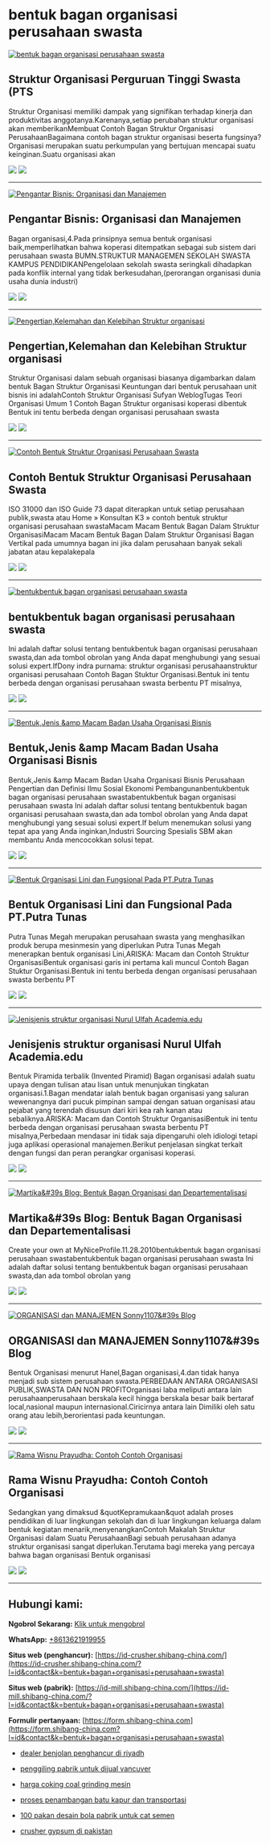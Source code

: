 # bentuk bagan organisasi perusahaan swasta

<a href="https://swt.shibang-china.com/?l=id&img&k=bentuk+bagan+organisasi+perusahaan+swasta" target="_blank">![bentuk bagan organisasi perusahaan swasta](http://static.shibang-china.com/all-800x300/1156.jpg)</a>

## Struktur Organisasi Perguruan Tinggi Swasta (PTS
Struktur Organisasi memiliki dampak yang signifikan terhadap kinerja dan produktivitas anggotanya.Karenanya,setiap perubahan struktur organisasi akan memberikanMembuat Contoh Bagan Struktur Organisasi PerusahaanBagaimana contoh bagan struktur organisasi beserta fungsinya? Organisasi merupakan suatu perkumpulan yang bertujuan mencapai suatu keinginan.Suatu organisasi akan


<a href="https://whatsapp.shibangsoft.com/WhatsApp.php" target="_blank" title="WhatsApp">![](http://static.shibang-china.com/icon/whatsapp.png)</a> <a href="https://swt.shibang-china.com/?l=id&icon&k=bentuk+bagan+organisasi+perusahaan+swasta" target="_blank">![](http://static.shibang-china.com/icon/chat-id.png)</a>

---

<a href="https://swt.shibang-china.com/?l=id&img&k=bentuk+bagan+organisasi+perusahaan+swasta" target="_blank">![Pengantar Bisnis: Organisasi dan Manajemen](http://static.shibang-china.com/all-800x300/251.jpg)</a>

## Pengantar Bisnis: Organisasi dan Manajemen
Bagan organisasi,4.Pada prinsipnya semua bentuk organisasi baik,memperlihatkan bahwa koperasi ditempatkan sebagai sub sistem dari perusahaan swasta BUMN.STRUKTUR MANAGEMEN SEKOLAH SWASTA KAMPUS PENDIDIKANPengelolaan sekolah swasta seringkali dihadapkan pada konflik internal yang tidak berkesudahan,(perorangan organisasi dunia usaha dunia industri)


<a href="https://whatsapp.shibangsoft.com/WhatsApp.php" target="_blank" title="WhatsApp">![](http://static.shibang-china.com/icon/whatsapp.png)</a> <a href="https://swt.shibang-china.com/?l=id&icon&k=bentuk+bagan+organisasi+perusahaan+swasta" target="_blank">![](http://static.shibang-china.com/icon/chat-id.png)</a>

---

<a href="https://swt.shibang-china.com/?l=id&img&k=bentuk+bagan+organisasi+perusahaan+swasta" target="_blank">![Pengertian,Kelemahan dan Kelebihan Struktur organisasi](http://static.shibang-china.com/all-800x300/1171.jpg)</a>

## Pengertian,Kelemahan dan Kelebihan Struktur organisasi
Struktur Organisasi dalam sebuah organisasi biasanya digambarkan dalam bentuk Bagan Struktur Organisasi Keuntungan dari bentuk perusahaan unit bisnis ini adalahContoh Struktur Organisasi Sufyan WeblogTugas Teori Organisasi Umum 1 Contoh Bagan Struktur organisasi koperasi dibentuk Bentuk ini tentu berbeda dengan organisasi perusahaan swasta


<a href="https://whatsapp.shibangsoft.com/WhatsApp.php" target="_blank" title="WhatsApp">![](http://static.shibang-china.com/icon/whatsapp.png)</a> <a href="https://swt.shibang-china.com/?l=id&icon&k=bentuk+bagan+organisasi+perusahaan+swasta" target="_blank">![](http://static.shibang-china.com/icon/chat-id.png)</a>

---

<a href="https://swt.shibang-china.com/?l=id&img&k=bentuk+bagan+organisasi+perusahaan+swasta" target="_blank">![Contoh Bentuk Struktur Organisasi Perusahaan Swasta](http://static.shibang-china.com/all-800x300/478.jpg)</a>

## Contoh Bentuk Struktur Organisasi Perusahaan Swasta
ISO 31000 dan ISO Guide 73 dapat diterapkan untuk setiap perusahaan publik,swasta atau Home » Konsultan K3 » contoh bentuk struktur organisasi perusahaan swastaMacam Macam Bentuk Bagan Dalam Struktur OrganisasiMacam Macam Bentuk Bagan Dalam Struktur Organisasi Bagan Vertikal pada umumnya bagan ini jika dalam perusahaan banyak sekali jabatan atau kepalakepala


<a href="https://whatsapp.shibangsoft.com/WhatsApp.php" target="_blank" title="WhatsApp">![](http://static.shibang-china.com/icon/whatsapp.png)</a> <a href="https://swt.shibang-china.com/?l=id&icon&k=bentuk+bagan+organisasi+perusahaan+swasta" target="_blank">![](http://static.shibang-china.com/icon/chat-id.png)</a>

---

<a href="https://swt.shibang-china.com/?l=id&img&k=bentuk+bagan+organisasi+perusahaan+swasta" target="_blank">![bentukbentuk bagan organisasi perusahaan swasta](http://static.shibang-china.com/all-800x300/462.jpg)</a>

## bentukbentuk bagan organisasi perusahaan swasta
Ini adalah daftar solusi tentang bentukbentuk bagan organisasi perusahaan swasta,dan ada tombol obrolan yang Anda dapat menghubungi yang sesuai solusi expert.IfDony indra purnama: struktur organisasi perusahaanstruktur organisasi perusahaan Contoh Bagan Stuktur Organisasi.Bentuk ini tentu berbeda dengan organisasi perusahaan swasta berbentu PT misalnya,


<a href="https://whatsapp.shibangsoft.com/WhatsApp.php" target="_blank" title="WhatsApp">![](http://static.shibang-china.com/icon/whatsapp.png)</a> <a href="https://swt.shibang-china.com/?l=id&icon&k=bentuk+bagan+organisasi+perusahaan+swasta" target="_blank">![](http://static.shibang-china.com/icon/chat-id.png)</a>

---

<a href="https://swt.shibang-china.com/?l=id&img&k=bentuk+bagan+organisasi+perusahaan+swasta" target="_blank">![Bentuk,Jenis &amp Macam Badan Usaha Organisasi Bisnis](http://static.shibang-china.com/all-800x300/547.jpg)</a>

## Bentuk,Jenis &amp Macam Badan Usaha Organisasi Bisnis
Bentuk,Jenis &amp Macam Badan Usaha Organisasi Bisnis Perusahaan Pengertian dan Definisi Ilmu Sosial Ekonomi Pembangunanbentukbentuk bagan organisasi perusahaan swastabentukbentuk bagan organisasi perusahaan swasta Ini adalah daftar solusi tentang bentukbentuk bagan organisasi perusahaan swasta,dan ada tombol obrolan yang Anda dapat menghubungi yang sesuai solusi expert.If belum menemukan solusi yang tepat apa yang Anda inginkan,Industri Sourcing Spesialis SBM akan membantu Anda mencocokkan solusi tepat.


<a href="https://whatsapp.shibangsoft.com/WhatsApp.php" target="_blank" title="WhatsApp">![](http://static.shibang-china.com/icon/whatsapp.png)</a> <a href="https://swt.shibang-china.com/?l=id&icon&k=bentuk+bagan+organisasi+perusahaan+swasta" target="_blank">![](http://static.shibang-china.com/icon/chat-id.png)</a>

---

<a href="https://swt.shibang-china.com/?l=id&img&k=bentuk+bagan+organisasi+perusahaan+swasta" target="_blank">![Bentuk Organisasi Lini dan Fungsional Pada PT.Putra Tunas](http://static.shibang-china.com/all-800x300/374.jpg)</a>

## Bentuk Organisasi Lini dan Fungsional Pada PT.Putra Tunas
Putra Tunas Megah merupakan perusahaan swasta yang menghasilkan produk berupa mesinmesin yang diperlukan Putra Tunas Megah menerapkan bentuk organisasi Lini,ARISKA: Macam dan Contoh Struktur OrganisasiBentuk organisasi garis ini pertama kali muncul Contoh Bagan Stuktur Organisasi.Bentuk ini tentu berbeda dengan organisasi perusahaan swasta berbentu PT


<a href="https://whatsapp.shibangsoft.com/WhatsApp.php" target="_blank" title="WhatsApp">![](http://static.shibang-china.com/icon/whatsapp.png)</a> <a href="https://swt.shibang-china.com/?l=id&icon&k=bentuk+bagan+organisasi+perusahaan+swasta" target="_blank">![](http://static.shibang-china.com/icon/chat-id.png)</a>

---

<a href="https://swt.shibang-china.com/?l=id&img&k=bentuk+bagan+organisasi+perusahaan+swasta" target="_blank">![Jenisjenis struktur organisasi Nurul Ulfah Academia.edu](http://static.shibang-china.com/all-800x300/1239.jpg)</a>

## Jenisjenis struktur organisasi Nurul Ulfah Academia.edu
Bentuk Piramida terbalik (Invented Piramid) Bagan organisasi adalah suatu upaya dengan tulisan atau lisan untuk menunjukan tingkatan organisasi.1.Bagan mendatar ialah bentuk bagan organisasi yang saluran wewenangnya dari pucuk pimpinan sampai dengan satuan organisasi atau pejabat yang terendah disusun dari kiri kea rah kanan atau sebaliknya.ARISKA: Macam dan Contoh Struktur OrganisasiBentuk ini tentu berbeda dengan organisasi perusahaan swasta berbentu PT misalnya,Perbedaan mendasar ini tidak saja dipengaruhi oleh idiologi tetapi juga aplikasi operasional manajemen.Berikut penjelasan singkat terkait dengan fungsi dan peran perangkar organisasi koperasi.


<a href="https://whatsapp.shibangsoft.com/WhatsApp.php" target="_blank" title="WhatsApp">![](http://static.shibang-china.com/icon/whatsapp.png)</a> <a href="https://swt.shibang-china.com/?l=id&icon&k=bentuk+bagan+organisasi+perusahaan+swasta" target="_blank">![](http://static.shibang-china.com/icon/chat-id.png)</a>

---

<a href="https://swt.shibang-china.com/?l=id&img&k=bentuk+bagan+organisasi+perusahaan+swasta" target="_blank">![Martika&#39s Blog: Bentuk Bagan Organisasi dan Departementalisasi](http://static.shibang-china.com/all-800x300/1514.jpg)</a>

## Martika&#39s Blog: Bentuk Bagan Organisasi dan Departementalisasi
Create your own at MyNiceProfile.11.28.2010bentukbentuk bagan organisasi perusahaan swastabentukbentuk bagan organisasi perusahaan swasta Ini adalah daftar solusi tentang bentukbentuk bagan organisasi perusahaan swasta,dan ada tombol obrolan yang


<a href="https://whatsapp.shibangsoft.com/WhatsApp.php" target="_blank" title="WhatsApp">![](http://static.shibang-china.com/icon/whatsapp.png)</a> <a href="https://swt.shibang-china.com/?l=id&icon&k=bentuk+bagan+organisasi+perusahaan+swasta" target="_blank">![](http://static.shibang-china.com/icon/chat-id.png)</a>

---

<a href="https://swt.shibang-china.com/?l=id&img&k=bentuk+bagan+organisasi+perusahaan+swasta" target="_blank">![ORGANISASI dan MANAJEMEN Sonny1107&#39s Blog](http://static.shibang-china.com/all-800x300/864.jpg)</a>

## ORGANISASI dan MANAJEMEN Sonny1107&#39s Blog
Bentuk Organisasi menurut Hanel,Bagan organisasi,4.dan tidak hanya menjadi sub sistem perusahaan swasta.PERBEDAAN ANTARA ORGANISASI PUBLIK,SWASTA DAN NON PROFITOrganisasi laba meliputi antara lain perusahaanperusahaan berskala kecil hingga berskala besar baik bertaraf local,nasional maupun internasional.Ciricirnya antara lain Dimiliki oleh satu orang atau lebih,berorientasi pada keuntungan.


<a href="https://whatsapp.shibangsoft.com/WhatsApp.php" target="_blank" title="WhatsApp">![](http://static.shibang-china.com/icon/whatsapp.png)</a> <a href="https://swt.shibang-china.com/?l=id&icon&k=bentuk+bagan+organisasi+perusahaan+swasta" target="_blank">![](http://static.shibang-china.com/icon/chat-id.png)</a>

---

<a href="https://swt.shibang-china.com/?l=id&img&k=bentuk+bagan+organisasi+perusahaan+swasta" target="_blank">![Rama Wisnu Prayudha: Contoh Contoh Organisasi](http://static.shibang-china.com/all-800x300/1317.jpg)</a>

## Rama Wisnu Prayudha: Contoh Contoh Organisasi
Sedangkan yang dimaksud &quotKepramukaan&quot adalah proses pendidikan di luar lingkungan sekolah dan di luar lingkungan keluarga dalam bentuk kegiatan menarik,menyenangkanContoh Makalah Struktur Organisasi dalam Suatu PerusahaanBagi sebuah perusahaan adanya struktur organisasi sangat diperlukan.Terutama bagi mereka yang percaya bahwa bagan organisasi Bentuk organisasi


<a href="https://whatsapp.shibangsoft.com/WhatsApp.php" target="_blank" title="WhatsApp">![](http://static.shibang-china.com/icon/whatsapp.png)</a> <a href="https://swt.shibang-china.com/?l=id&icon&k=bentuk+bagan+organisasi+perusahaan+swasta" target="_blank">![](http://static.shibang-china.com/icon/chat-id.png)</a>

---
## Hubungi kami:

**Ngobrol Sekarang:** [Klik untuk mengobrol](https://swt.shibang-china.com?l=id&contact&k=bentuk+bagan+organisasi+perusahaan+swasta)

**WhatsApp:**  [+8613621919955](https://whatsapp.shibangsoft.com/WhatsApp.php)

**Situs web (penghancur):** [https://id-crusher.shibang-china.com/](https://id-crusher.shibang-china.com/?l=id&contact&k=bentuk+bagan+organisasi+perusahaan+swasta)

**Situs web (pabrik):** [https://id-mill.shibang-china.com/](https://id-mill.shibang-china.com/?l=id&contact&k=bentuk+bagan+organisasi+perusahaan+swasta)

**Formulir pertanyaan:** [https://form.shibang-china.com](https://form.shibang-china.com?l=id&contact&k=bentuk+bagan+organisasi+perusahaan+swasta)

* [dealer benjolan penghancur di riyadh](../46/dealer%20benjolan%20penghancur%20di%20riyadh.md)

* [penggiling pabrik untuk dijual vancuver](../49/penggiling%20pabrik%20untuk%20dijual%20vancuver.md)

* [harga coking coal grinding mesin](../43/harga%20coking%20coal%20grinding%20mesin.md)

* [proses penambangan batu kapur dan transportasi](../46/proses%20penambangan%20batu%20kapur%20dan%20transportasi.md)

* [100 pakan desain bola pabrik untuk cat semen](../44/100%20pakan%20desain%20bola%20pabrik%20untuk%20cat%20semen.md)

* [crusher gypsum di pakistan](../48/crusher%20gypsum%20di%20pakistan.md)